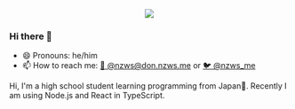 <div style="text-align: center">
  <img src="https://github-readme-stats.vercel.app/api?username=nzws&hide_border=true&show_icons=true" />
</div>

### Hi there 👋

- 😄 Pronouns: he/him
- 📫 How to reach me: [🐘 @nzws@don.nzws.me](https://don.nzws.me/@nzws) or [🐦 @nzws_me](https://twitter.com/nzws_me)

Hi, I'm a high school student learning programming from Japan🗾. Recently I am using Node.js and React in TypeScript.
